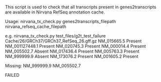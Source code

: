 This script is used to check that all transcripts present in genes2transcripts are available in Nirvana RefSeq annotation cache.

Usage:
nirvana_tx_check.py genes2transcripts_filepath nirvana_refseq_cache_filepath

e.g.
nirvana_tx_check.py test_files/g2t_test_failure Cache/26/GRCh37/GRCh37_RefSeq_26.gff.gz
NM_015665.5     Present
NM_001127448.1  Present
NM_020745.3     Present
NM_000014.4     Present
NM_005502.7     Absent
NM_017436.4     Present
NM_005763.3     Present
NM_999999.9     Absent
NM_173076.2     Present
NM_001605.2     Present

Missing:
NM_999999.9
NM_005502.7

FAILED
